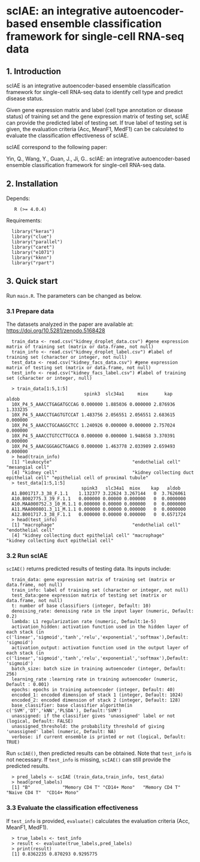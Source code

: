 # scIAE: an integrative autoencoder-based ensemble classification framework for single-cell RNA-seq data </br> 
## 1. Introduction  
  scIAE is an integrative autoencoder-based ensemble classification framework for single-cell RNA-seq data to identify cell type and predict disease status.
  
  Given gene expression matrix and label (cell type annotation or disease status) of training set and the gene expression matrix of testing set, scIAE can provide the predicted label of testing set. If true label of testing set is given, the evaluation criteria (Acc, MeanF1, MedF1) can be calculated to evaluate the classification effectiveness of scIAE.
 
  scIAE correspond to the following paper:
  
  Yin, Q., Wang, Y., Guan, J., Ji, G.. scIAE: an integrative autoencoder-based ensemble classification framework for single-cell RNA-seq data.
  
## 2. Installation
Depends: 

       R (>= 4.0.4)    
Requirements: 
      
      library("keras")
      library("clue")
      library("parallel")
      library("caret")
      library("e1071")
      library("kknn")
      library("rpart")     
  
## 3. Quick start

Run `main.R`. The parameters can be changed as below.

### 3.1 Prepare data

The datasets analyzed in the paper are available at: https://doi.org/10.5281/zenodo.5168428
  
      train_data <- read.csv("kidney_droplet_data.csv") #gene expression matrix of training set (matrix or data.frame, not null)
      train_info <- read.csv("kidney_droplet_label.csv") #label of training set (character or integer, not null)
      test_data <- read.csv("kidney_facs_data.csv") #gene expression matrix of testing set (matrix or data.frame, not null)
      test_info <- read.csv("kidney_facs_label.csv") #label of training set (character or integer, null)
      
      > train_data[1:5,1:5]  
                                 spink3  slc34a1     miox      kap    aldob
      10X_P4_5_AAACCTGAGATGCCAG 0.000000 1.885036 0.000000 2.876936 1.333235
      10X_P4_5_AAACCTGAGTGTCCAT 1.483756 2.056551 2.056551 2.683615 0.000000
      10X_P4_5_AAACCTGCAAGGCTCC 1.240926 0.000000 0.000000 2.757024 0.000000
      10X_P4_5_AAACCTGTCCTTGCCA 0.000000 0.000000 1.948658 3.370391 0.000000
      10X_P4_5_AAACGGGAGCTGAACG 0.000000 1.463778 2.033989 2.659493 0.000000 
      > head(train_info)  
      [1] "leukocyte"                              "endothelial cell"                       "mesangial cell"                        
      [4] "kidney cell"                            "kidney collecting duct epithelial cell" "epithelial cell of proximal tubule"    
      > test_data[1:5,1:5]
                                spink3   slc34a1  miox    kap   aldob
      A1.B001717.3_38_F.1.1    1.132377 3.22624 3.267144   0  3.7626061
      A10.B002775.3_39_F.1.1   0.000000 0.00000 0.000000   0  0.0000000
      A10.MAA000752.3_10_M.1.1 0.000000 0.00000 0.000000   0  0.0000000
      A11.MAA000801.3_11_M.1.1 0.000000 0.00000 0.000000   0  0.0000000
      A12.B001717.3_38_F.1.1   0.000000 0.00000 0.000000   0  0.6571724
      > head(test_info)
      [1] "macrophage"                             "endothelial cell"                       "endothelial cell"                      
      [4] "kidney collecting duct epithelial cell" "macrophage"                             "kidney collecting duct epithelial cell" 

### 3.2 Run scIAE
`scIAE()` returns predicted results of testing data. Its inputs include:

      train_data: gene expression matrix of training set (matrix or data.frame, not null)
      train_info: label of training set (character or integer, not null)
      test_data:gene expression matrix of testing set (matrix or data.frame, not null)
      t: number of base classifiers (integer, Default: 10)
      denoising_rate: denoising rate in the input layer (numeric, Default: 0.2)
      lambda: L1 regularization rate (numeric, Default:1e-5)
      activation_hidden: activation function used in the hidden layer of each stack (in c('linear','sigmoid','tanh','relu','exponential','softmax'),Default: 'sigmoid')
      activation_output: activation function used in the output layer of each stack (in c('linear','sigmoid','tanh','relu','exponential','softmax'),Default: 'sigmoid')
      batch_size: batch size in training autoencoder (integer, Default: 256)
      learning_rate :learning rate in training autoencoder (numeric, Default : 0.001)
      epochs: epochs in training autoencoder (integer, Default: 40)
      encoded_1: encoded dimension of stack 1 (integer, Default: 1024)
      encoded_2: encoded dimension of stack 2 (integer, Default: 128)
      base_classifier: base classifier algorithm(in c('SVM','DT','kNN','PLSDA'), Default:'SVM')
      unassigned: if the classifier gives 'unassigned' label or not (logical, Default: FALSE)
      unassigned_threshold: the probability threshold of giving 'unassigned' label (numeric, Default: NA)
      verbose: if current ensemble is printed or not (logical, Default: TRUE)
 
 Run `scIAE()`, then predicted results can be obtained. Note that  `test_info` is not necessary. If `test_info` is missing, `scIAE()` can still provide the predicted results.
        
      > pred_labels <- scIAE (train_data,train_info, test_data) 
      > head(pred_labels)
      [1] "B"            "Memory CD4 T" "CD14+ Mono"   "Memory CD4 T" "Naive CD4 T"  "CD14+ Mono" 

### 3.3 Evaluate the classification effectiveness
If `test_info` is provided, `evaluate()` calculates the evaluation criteria (Acc, MeanF1, MedF1).

      > true_labels <- test_info
      > result <- evaluate(true_labels,pred_labels)
      > print(result)
      [1] 0.8362235 0.870293 0.9295775
